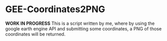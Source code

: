 # GEE-Coordinates2PNG
**WORK IN PROGRESS**
This is a script written by me, where by using the google earth engine API and submitting some coordinates, a PNG of those coordinates will be returned.
